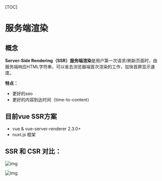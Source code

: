 [TOC]

# 服务端渲染



## 概念

**Server-Side Rendering（SSR）服务端渲染**是用户第一次请求/刷新页面时，由服务端响应HTML字符串，可以省去浏览器端首次渲染的工作，加快首屏显示速度。

**特点：**

+ 更好的seo
+ 更好的内容到达时间（time-to-content）



## 目前vue SSR方案

+ vue & vue-server-renderer 2.3.0+
+ nuxt.js 框架



## SSR 和 CSR 对比：

![img](https://pic1.zhimg.com/80/v2-f46ce9fdedc8b01ec1344051a98c128c_720w.jpg)

![img](https://pic2.zhimg.com/80/v2-67331442983b9718788557d0eab353dd_720w.jpg)
